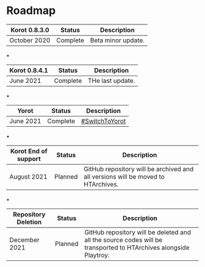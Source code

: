 ﻿# Roadmap

| Korot 0.8.3.0 | Status     | Description |
|---------------|------------|-------------|
| October 2020  | Complete | Beta minor update. |

•

| Korot 0.8.4.1 | Status     | Description |
|---------------|------------|-------------|
| June 2021  | Complete | THe last update. |

•

| Yorot | Status     | Description |
|---------------|------------|-------------|
| June 2021  | Complete | [#SwitchToYorot](https://haltroy.com/korot2yorot.html) |

•

| Korot End of support | Status     | Description |
|----------------------|------------|-------------|
| August 2021          | Planned    | GitHub repository will be archived and all versions will be moved to HTArchives. |

•

| Repository Deletion   | Status     | Description |
|---------------|------------|-------------|
| December 2021 | Planned    | GitHub repository will be deleted and all the source codes will be transported to HTArchives alongside Playtroy. |